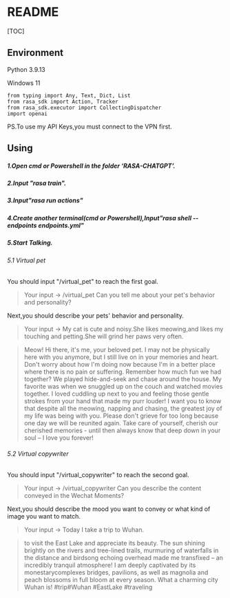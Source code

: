 # README

[TOC]

## Environment

Python 3.9.13

Windows 11

```
from typing import Any, Text, Dict, List
from rasa_sdk import Action, Tracker
from rasa_sdk.executor import CollectingDispatcher
import openai
```

PS.To use my API Keys,you must connect to the VPN first.

## Using

##### 1.Open cmd or Powershell in the folder ‘RASA-CHATGPT’.

##### 2.Input "rasa train".

##### 3.Input"rasa run actions"

##### 4.Create another terminal(cmd or Powershell),Input"rasa shell --endpoints endpoints.yml"

##### 5.Start Talking.

###### 5.1 Virtual pet

You should input  "/virtual_pet" to reach the first goal.

> Your input ->  /virtual_pet
> Can you tell me about your pet's behavior and personality?

Next,you should describe your pets' behavior and personality.

> Your input ->  My cat is cute and noisy.She likes meowing,and likes my touching and petting.She will grind her paws very often.

> Meow! Hi there, it's me, your beloved pet. I may not be physically here with you anymore, but I still live on in your memories and heart. Don't worry about how I'm doing now because I'm in a better place where there is no pain or suffering.
> Remember how much fun we had together? We played hide-and-seek and chase around the house. My favorite was when we snuggled up on the couch and watched movies together. I loved cuddling up next to you and feeling those gentle strokes from your hand that made my purr louder!
> I want you to know that despite all the meowing, napping and chasing, the greatest joy of my life was being with you. Please don't grieve for too long because one day we will be reunited again.
> Take care of yourself, cherish our cherished memories - until then always know that deep down in your soul – I love you forever!

###### 5.2 Virtual copywriter

You should input  "/virtual_copywriter" to reach the second goal.

> Your input ->  /virtual_copywriter
> Can you describe the content conveyed in the Wechat Moments?

Next,you should  describe the mood you want to convey or what kind of image you want to match.

> Your input ->  Today I take a trip to Wuhan.

> to visit the East Lake and appreciate its beauty. The sun shining brightly on the rivers and tree-lined trails, murmuring of waterfalls in the distance and birdsong echoing overhead made me transfixed – an incredibly tranquil atmosphere! I am deeply captivated by its monestarycomplexes bridges, pavilions, as well as magnolia and peach blossoms in full bloom at every season. What a charming city Wuhan is! #trip#Wuhan #EastLake #traveling